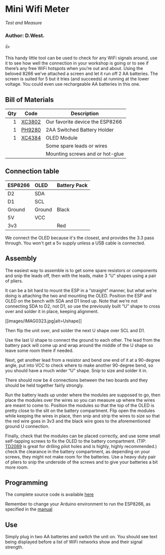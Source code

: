 # Mini Wifi Meter
_Test and Measure_
### Author: D.West.

:+1:

This handy little tool can be used to check for any WiFi signals around, use it to see how well the connection in your workshop is going or to see if there’s any free WiFi hotspots when you’re out and about. Using the beloved 8266 we’ve attached a screen and let it run off 2 AA batteries. The screen is suited for 5 but it tries (and succeeds) at running at the lower voltage. You could even use rechargeable AA batteries in this one.

## Bill of Materials

|Qty|	Code|	Description|
|---:| ---|---|
|1|[XC3802](jaycar.com.au/p/XC3802)|Our favorite device the ESP8266|
|1|[PH9280](jaycar.com.au/p/PH9280)|2AA Switched Battery Holder|
|1|[XC4384](jaycar.com.au/p/XC4384)|OLED Module|
| | | Some spare leads or wires|
| | | Mounting screws and or hot-glue|

## Connection table


| ESP8266 | OLED | Battery Pack |
| :--- | :--- | --- |
| D2 | SDA | |
| D1 | SCL | |
| Ground | Ground | Black |
|5V | VCC | |
|3v3 | | Red |

We connect the OLED because it's the closest, and provides the 3.3 pass through. You won't get a 5v supply unless a USB cable is connected.

## Assembly

The easiest way to assemble is to get some spare resistors or components and snip the leads off, then with the leads, make 3 “U” shapes using a pair of pliers.

It can be a bit hard to mount the ESP in a “straight” manner, but what we’re doing is attaching the two and mounting the OLED. Position the ESP and OLED on the bench with SDA and D1 lined up. Note that we’re not connecting SDA to D2, not D1, so use the previously built “U” shape to cross over and solder it in place, keeping alignment.

[[images/IMAG0323.jpg|alt=Ushape]]

Then flip the unit over, and solder the next U shape over SCL and D1.

Use the last U shape to connect the ground to each other. The lead from the battery pack will come up and wrap around the middle of the U shape so leave some room there if needed.

Next, get another lead from a resistor and bend one end of it at a 90-degree angle, put into VCC to check where to make another 90-degree bend, so you should have a much wider “U” shape. Snip to size and solder it in.

There should now be 4 connections between the two boards and they should be held together fairly strongly.

Run the battery leads up under where the modules are supposed to go, then place the modules over the wires so you can measure up where the wires are meant to come to. Position the modules so that the top of the OLED is pretty close to the slit on the battery compartment. Flip open the modules while keeping the wires in place, then snip and strip the wires to size so that the red wire goes in 3v3 and the black wire goes to the aforementioned ground U connection.

Finally, check that the modules can be placed correctly, and use some small self-tapping screws to fix the OLED to the battery compartment. (TIP: [TD2089](jaycar.com.au/p/TD2089) is great for drilling pilot holes and is highly, highly recommended.)  check the clearance in the battery compartment, as depending on your screws, they might not make room for the batteries. Use a heavy duty pair of pliers to snip the underside of the screws and to give your batteries a bit more room.

## Programming

The complete source code is available [here](https://github.com/duinotech/Mini_Wifi_Meter/archive/master.zip)

Remember to change your Arduino environment to run the ESP8266, as specified in the [manual](https://www.jaycar.com.au/medias/sys_master/images/9093527371806/XC3802-manualMain.pdf)

## Use
Simply plug in two AA batteries and switch the unit on. You should see text being displayed before a list of WiFi networks show and their signal strength.
